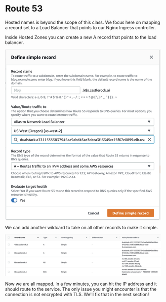 # Route 53

Hosted names is beyond the scope of this class.  We focus here on mapping a record set to a Load Balancer that points to our Nginx Ingress controller. 

Inside Hosted Zones you can create a new A record that points to the load balancer.  

![r53](./images/04.png)

We can add another wildcard to take on all other records to make it simple. 

![r532](./images/05.png)

Now we are all mapped.  In a few minutes, you can hit the IP address and it should route to the service. The only issue you might encounter is that the connection is not encrypted with TLS.  We'll fix that in the next section!